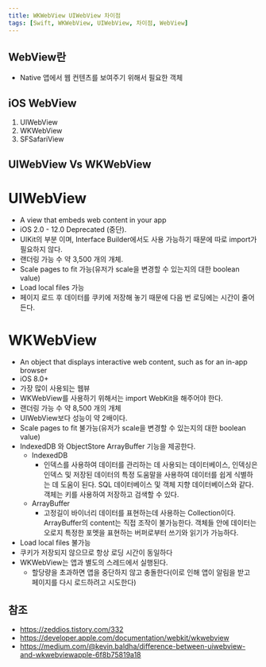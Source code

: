 ```yaml
---
title: WKWebView UIWebView 차이점
tags: [Swift, WKWebView, UIWebView, 차이점, WebView]
---
```


## WebView란
- Native 앱에서 웹 컨텐츠를 보여주기 위해서 필요한 객체

## iOS WebView
1. UIWebView
2. WKWebView
3. SFSafariView


## UIWebView Vs WKWebView

# UIWebView
- A view that embeds web content in your app
- iOS 2.0 - 12.0 Deprecated (중단).
- UIKit의 부분 이며, Interface Builder에서도 사용 가능하기 때문에 따로 import가 필요하지 않다.
- 랜더링 가능 수 약 3,500 개의 개체.
- Scale pages to fit 가능(유저가 scale을 변경할 수 있는지의 대한 boolean value)
- Load local files 가능
- 페이지 로드 후 데이터를 쿠키에 저장해 놓기 때문에 다음 번 로딩에는 시간이 줄어든다.

# WKWebView
- An object that displays interactive web content, such as for an in-app browser
- iOS 8.0+
- 가장 많이 사용되는 웹뷰
- WKWebView를 사용하기 위해서는 import WebKit을 해주어야 한다.
- 랜더링 가능 수 약 8,500 개의 개체
- UIWebView보다 성능이 약 2배이다.
- Scale pages to fit 불가능(유저가 scale을 변경할 수 있는지의 대한 boolean value)
- IndexedDB 와 ObjectStore ArrayBuffer 기능을 제공한다.
    - IndexedDB
        - 인덱스를 사용하여 데이터를 관리하는 데 사용되는 데이터베이스, 인덱싱은 인덱스 및 저장된 데이터의 특정 도움말을 사용하여 데이터를 쉽게 식별하는 데 도움이 된다. SQL 데이터베이스 및 객체 지향 데이터베이스와 같다. 객체는 키를 사용하여 저장하고 검색할 수 있다. 
    - ArrayBuffer
        - 고정길이 바이너리 데이터를 표현하는데 사용하는 Collection이다. ArrayBuffer의 content는 직접 조작이 불가능한다. 객체들 안에 데이터는 오로지 특정한 포멧을 표현하는 버퍼로부터 쓰기와 읽기가 가능하다.
- Load local files 불가능
- 쿠키가 저장되지 않으므로 항상 로딩 시간이 동일하다
- WKWebView는 앱과 별도의 스레드에서 실행된다.
    - 할당량을 초과하면 앱을 중단하지 않고 충돌한다(이로 인해 앱이 알림을 받고 페이지를 다시 로드하려고 시도한다)




## 참조
- https://zeddios.tistory.com/332
- https://developer.apple.com/documentation/webkit/wkwebview
- https://medium.com/@kevin.baldha/difference-between-uiwebview-and-wkwebviewapple-6f8b75819a18

